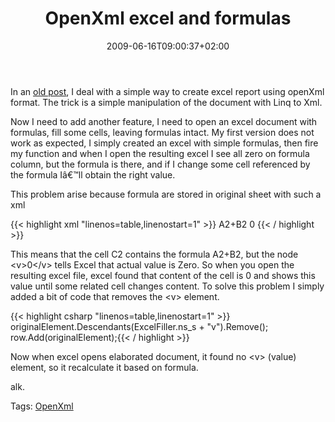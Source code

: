 ﻿---
title: "OpenXml excel and formulas"
description: ""
date: 2009-06-16T09:00:37+02:00
draft: false
tags: [Office]
categories: [Office]
---
In an [old post](http://www.codewrecks.com/blog/index.php/2008/11/28/create-a-report-in-excel-2007-with-open-xml-sdk-10/), I deal with a simple way to create excel report using openXml format. The trick is a simple manipulation of the document with Linq to Xml.

Now I need to add another feature, I need to open an excel document with formulas, fill some cells, leaving formulas intact. My first version does not work as expected, I simply created an excel with simple formulas, then fire my function and when I open the resulting excel I see all zero on formula column, but the formula is there, and if I change some cell referenced by the formula Iâ€™ll obtain the right value.

This problem arise because formula are stored in original sheet with such a xml

{{< highlight xml "linenos=table,linenostart=1" >}}
<c r="C2">
  <f t="shared" ref="C2:C10" si="0">A2+B2</f>
  <v>0</v>
</c>{{< / highlight >}}

<!-- Code inserted with Steve Dunn's Windows Live Writer Code Formatter Plugin.  http://dunnhq.com -->

This means that the cell C2 contains the formula A2+B2, but the node &lt;v&gt;0&lt;/v&gt; tells Excel that actual value is Zero. So when you open the resulting excel file, excel found that content of the cell is 0 and shows this value until some related cell changes content. To solve this problem I simply added a bit of code that removes the &lt;v&gt; element.

{{< highlight csharp "linenos=table,linenostart=1" >}}
originalElement.Descendants(ExcelFiller.ns_s + "v").Remove();
row.Add(originalElement);{{< / highlight >}}

<!-- Code inserted with Steve Dunn's Windows Live Writer Code Formatter Plugin.  http://dunnhq.com -->

Now when excel opens elaborated document, it found no &lt;v&gt; (value) element, so it recalculate it based on formula.

alk.

Tags: [OpenXml](http://technorati.com/tag/OpenXml)
